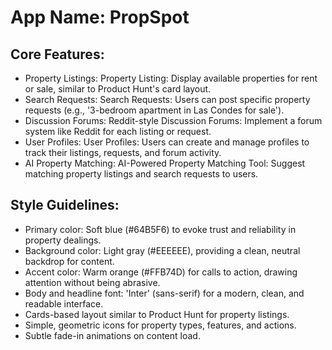 # **App Name**: PropSpot

## Core Features:

- Property Listings: Property Listing: Display available properties for rent or sale, similar to Product Hunt's card layout.
- Search Requests: Search Requests: Users can post specific property requests (e.g., '3-bedroom apartment in Las Condes for sale').
- Discussion Forums: Reddit-style Discussion Forums: Implement a forum system like Reddit for each listing or request.
- User Profiles: User Profiles: Users can create and manage profiles to track their listings, requests, and forum activity.
- AI Property Matching: AI-Powered Property Matching Tool: Suggest matching property listings and search requests to users.

## Style Guidelines:

- Primary color: Soft blue (#64B5F6) to evoke trust and reliability in property dealings.
- Background color: Light gray (#EEEEEE), providing a clean, neutral backdrop for content.
- Accent color: Warm orange (#FFB74D) for calls to action, drawing attention without being abrasive.
- Body and headline font: 'Inter' (sans-serif) for a modern, clean, and readable interface.
- Cards-based layout similar to Product Hunt for property listings.
- Simple, geometric icons for property types, features, and actions.
- Subtle fade-in animations on content load.